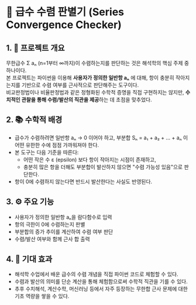 # 📐 급수 수렴 판별기 (Series Convergence Checker)

## 1. 🎯 프로젝트 개요

무한급수 Σ aₙ (n=1부터 ∞까지)이 수렴하는지를 판단하는 것은 해석학의 핵심 주제 중 하나이다.  
본 프로젝트는 파이썬을 이용해 **사용자가 정의한 일반항 aₙ** 에 대해, 항이 충분히 작아지는지를 기반으로 수렴 여부를 근사적으로 판단해주는 도구이다.  
비교판정법이나 비율판정법과 같은 정형화된 수학적 증명을 직접 구현하지는 않지만, **수치적인 관찰을 통해 수렴/발산의 직관을 제공**하는 데 초점을 맞추었다.

## 2. 📚 수학적 배경

- 급수가 수렴하려면 일반항 aₙ → 0 이어야 하고, 부분합 Sₙ = a₁ + a₂ + ... + aₙ 이 어떤 유한한 수에 점점 가까워져야 한다.
- 본 도구는 다음 기준을 따른다:
  - 어떤 작은 수 ε (epsilon) 보다 항이 작아지는 시점이 존재하고,
  - 충분히 많은 항을 더해도 부분합이 발산하지 않으면 "수렴 가능성 있음"으로 판단한다.
- 항이 0에 수렴하지 않는다면 반드시 발산한다는 사실도 반영된다.

## 3. ⚙️ 주요 기능

- 사용자가 정의한 일반항 aₙ을 람다함수로 입력
- 항의 극한이 0에 수렴하는지 판별
- 부분합의 증가 추이를 계산하여 수렴 여부 판단
- 수렴/발산 여부와 함께 근사 합 출력

## 4. 🙌 기대 효과

- 해석학 수업에서 배운 급수의 수렴 개념을 직접 파이썬 코드로 체험할 수 있다.
- 수렴과 발산의 의미를 단순 계산을 통해 체험함으로써 수학적 직관을 기를 수 있다.
- 추후 수치해석, 계산수학, 머신러닝 등에서 자주 등장하는 무한합 근사 문제에 대한 기초 역량을 쌓을 수 있다.
